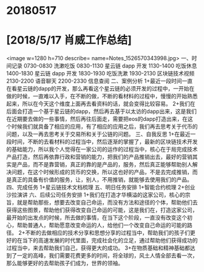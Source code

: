 # 20180517

# [2018/5/17 肖威工作总结]
<image w=1280 h=710 describe= name=Notes_1526570343998.jpg>
一、时间记录
0730-0830 洗漱吃饭
0830-1130 星云链 dapp 开发
1130-1400  吃饭休息
1400-1830 星云链 dapp 开发
1830-1930 吃饭洗漱
1930-2130 区块链技术视频
2130-2200 语音聊天
2200-2330 信息查阅
二、案例分析
1+最近一段时间一直在看星云链的dapp的开发，那么再看这个星云链的必须开发的过程中，一开始在做的时候，一直难以入手，在不断的做，不断的看材料的过程中，慢慢的开始熟悉起来，所以在今天这个维度上面再去看资料的话，就会变得比较容易。
2+我们在后面会打造一个基于星云链的dapp，然后再去基于以太访的dapp出来，这是我们在近期要去做的一些事情，然后再往后面走，需要把eos的dapp打造出来，在这个时候我们就具备了相应的应用，有了相应的应用之后，我们再去思考关于代币的问题，以及一再去思考关于交易所和关于公链的问题。
三、自我反思
1+在最近一段时间，不断的去看材料的过程当中，然后逐渐的掌握了，最新的区块链技术开发的基础能力，所以我个人觉得在一家公司的运作的过程当中，核心在于局完成技术产品打造，然后再依靠行政和营销的能力，把我们的产品推销出去，最好的营销其实是产品，而不是靠营销，真正的靠的是产品的，服务，然后真正能够帮助别人解决问题，在这个时候形成的货币的交换，所以这也好的产品，不是去完成推销，而是真正的具备有价值的服务，让，别人，不用推销，就能够去使用我们的产品。
四、完成任务
1+星云链技术文档梳理
五、明日任务安排
1+智能合约梳理
2+创业沙拉演讲
六、后续公司任务安排
1+我们在打造才华横溢的这家公司，核心的宗旨，就是帮助那些，想要去改变自己命运，而没有方法和途径的个体，帮助他们去获得这些图景，帮助他们获得改变自己命运的可能，这是我们在，打造这家公司，最开始的出发点的时候，所去做的事情，在当下这个阶段，一直没有改变这个初心，帮助普通人，帮助愿意改变命运的人，给他们一个改变自己命运的可能的路径。
2+不断的去做相应的技术分享和思想分享的过程当中，帮助我们的孩子们更好的在当下的高速发展的时代里面，完成社会化的立足，通过帮助他们获得成功的过程当中，来去帮助我们自己，获得更大的成功。
3+在物质基础和精神基础都达到了一定的高峰，我们需要花费更多的时间，将全球的，风土人情全部去看一次，那么能够更好的去帮助孩子们成为，世界的领袖。
